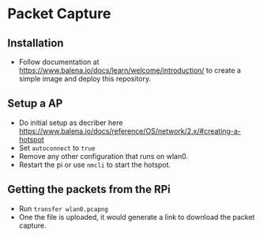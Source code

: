# Packet Capture

## Installation
- Follow documentation at https://www.balena.io/docs/learn/welcome/introduction/ to create a simple image and deploy this repository.

## Setup a AP
- Do initial setup as decriber here https://www.balena.io/docs/reference/OS/network/2.x/#creating-a-hotspot
- Set `autoconnect` to `true`
- Remove any other configuration that runs on wlan0.
- Restart the pi or use `nmcli` to start the hotspot.


## Getting the packets from the RPi
- Run `transfer wlan0.pcapng`
- One the file is uploaded, it would generate a link to download the packet capture.
